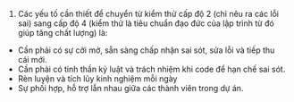 1. Các yếu tố cần thiết để chuyển từ kiểm thử cấp độ 2 (chỉ nêu ra các lỗi sai) sang cấp độ 4 (kiểm thử là tiêu chuẩn đạo đức của lập trình từ đó giúp tăng chất lượng) là:
- Cần phải có sự cởi mở, sẵn sàng chấp nhận sai sót, sửa lỗi và tiếp thu cái mới.
- Cần phải có tinh thần kỷ luật và trách nhiệm khi code để hạn chế sai sót.
- Rèn luyện và tích lũy kinh nghiệm mỗi ngày
- Sự phối hợp, hỗ trợ lẫn nhau giữa các thành viên trong dự án.


